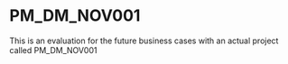 # PM_DM_NOV001
This is an evaluation for the future business cases with an actual project called PM_DM_NOV001
